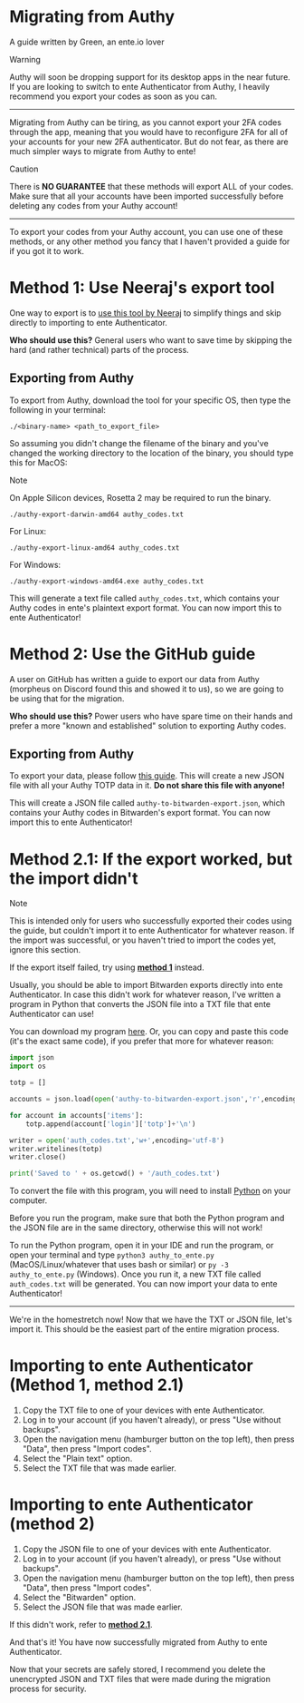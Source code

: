 # Migrating from Authy
A guide written by Green, an ente.io lover
> [!WARNING]  
> Authy will soon be dropping support for its desktop apps in the near future. If you are looking to switch to ente Authenticator from Authy, I heavily recommend you export your codes as soon as you can.

---

Migrating from Authy can be tiring, as you cannot export your 2FA codes through the app, meaning that you would have to reconfigure 2FA for all of your accounts for your new 2FA authenticator. But do not fear, as there are much simpler ways to migrate from Authy to ente!

> [!CAUTION]  
> There is **NO GUARANTEE** that these methods will export ALL of your codes. Make sure that all your accounts have been imported successfully before deleting any codes from your Authy account!

---

To export your codes from your Authy account, you can use one of these methods, or any other method you fancy that I haven't provided a guide for if you got it to work.

# Method 1: Use Neeraj's export tool
One way to export is to [use this tool by Neeraj](https://github.com/ua741/authy-export/releases/tag/v0.0.4) to simplify things and skip directly to importing to ente Authenticator.

**Who should use this?** General users who want to save time by skipping the hard (and rather technical) parts of the process.

## Exporting from Authy
To export from Authy, download the tool for your specific OS, then type the following in your terminal:
```
./<binary-name> <path_to_export_file>
```

So assuming you didn't change the filename of the binary and you've changed the working directory to the location of the binary, you should type this for MacOS:
> [!NOTE]  
> On Apple Silicon devices, Rosetta 2 may be required to run the binary.
```
./authy-export-darwin-amd64 authy_codes.txt
```

For Linux:
```
./authy-export-linux-amd64 authy_codes.txt
```

For Windows:
```
./authy-export-windows-amd64.exe authy_codes.txt
```

This will generate a text file called `authy_codes.txt`, which contains your Authy codes in ente's plaintext export format. You can now import this to ente Authenticator!

# Method 2: Use the GitHub guide
A user on GitHub has written a guide to export our data from Authy (morpheus on Discord found this and showed it to us), so we are going to be using that for the migration.

**Who should use this?** Power users who have spare time on their hands and prefer a more "known and established" solution to exporting Authy codes.

## Exporting from Authy
To export your data, please follow [this guide](https://gist.github.com/gboudreau/94bb0c11a6209c82418d01a59d958c93). This will create a new JSON file with all your Authy TOTP data in it. **Do not share this file with anyone!**

This will create a JSON file called `authy-to-bitwarden-export.json`, which contains your Authy codes in Bitwarden's export format. You can now import this to ente Authenticator!

# Method 2.1: If the export worked, but the import didn't
> [!NOTE]  
> This is intended only for users who successfully exported their codes using the guide, but couldn't import it to ente Authenticator for whatever reason. If the import was successful, or you haven't tried to import the codes yet, ignore this section.
>
> If the export itself failed, try using [**method 1**](#method-1-use-neerajs-export-tool) instead.

Usually, you should be able to import Bitwarden exports directly into ente Authenticator. In case this didn't work for whatever reason, I've written a program in Python that converts the JSON file into a TXT file that ente Authenticator can use!

You can download my program [here](https://github.com/gweeeen/ducky/blob/main/duckys_other_stuff/authy_to_ente.py). Or, you can copy and paste this code (it's the exact same code), if you prefer that more for whatever reason:
```py
import json
import os

totp = []

accounts = json.load(open('authy-to-bitwarden-export.json','r',encoding='utf-8'))

for account in accounts['items']:
    totp.append(account['login']['totp']+'\n')

writer = open('auth_codes.txt','w+',encoding='utf-8')
writer.writelines(totp)
writer.close()

print('Saved to ' + os.getcwd() + '/auth_codes.txt')
```

To convert the file with this program, you will need to install [Python](https://www.python.org/downloads/) on your computer.

Before you run the program, make sure that both the Python program and the JSON file are in the same directory, otherwise this will not work!

To run the Python program, open it in your IDE and run the program, or open your terminal and type `python3 authy_to_ente.py` (MacOS/Linux/whatever that uses bash or similar) or `py -3 authy_to_ente.py` (Windows). Once you run it, a new TXT file called `auth_codes.txt` will be generated. You can now import your data to ente Authenticator!

---
We're in the homestretch now! Now that we have the TXT or JSON file, let's import it. This should be the easiest part of the entire migration process.

# Importing to ente Authenticator (Method 1, method 2.1)
1. Copy the TXT file to one of your devices with ente Authenticator.
2. Log in to your account (if you haven't already), or press "Use without backups".
3. Open the navigation menu (hamburger button on the top left), then press "Data", then press "Import codes".
4. Select the "Plain text" option.
5. Select the TXT file that was made earlier.

# Importing to ente Authenticator (method 2)
1. Copy the JSON file to one of your devices with ente Authenticator.
2. Log in to your account (if you haven't already), or press "Use without backups".
3. Open the navigation menu (hamburger button on the top left), then press "Data", then press "Import codes".
4. Select the "Bitwarden" option.
5. Select the JSON file that was made earlier.

If this didn't work, refer to [**method 2.1**](#method-21-if-the-export-worked-but-the-import-didnt).

And that's it! You have now successfully migrated from Authy to ente Authenticator.

Now that your secrets are safely stored, I recommend you delete the unencrypted JSON and TXT files that were made during the migration process for security.
